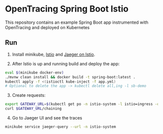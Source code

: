 # OpenTracing Spring Boot Istio

This repository contains an example Spring Boot app instrumented with OpenTracing
and deployed on Kubernetes 

## Run

1. Install minikube, [Istio](https://istio.io/docs/setup/kubernetes/quick-start.html) and 
[Jaeger on Istio](https://istio.io/docs/tasks/telemetry/distributed-tracing.html).

2. After Istio is up and running build and deploy the app:
```bash
eval $(minikube docker-env) 
./mvnw clean install && docker build -t spring-boot:latest .
kubectl apply -f <(istioctl kube-inject -f app.yml)
# Optional to delete the app -> kubectl delete all,ing -l sb-demo
```

3. Create requests:
```bash
export GATEWAY_URL=$(kubectl get po -n istio-system -l istio=ingress -o 'jsonpath={.items[0].status.hostIP}'):$(kubectl get svc istio-ingress -n istio-system -o 'jsonpath={.spec.ports[0].nodePort}')
curl $GATEWAY_URL/chaining
```

4. Go to Jaeger UI and see the traces
```bash
minikube service jaeger-query --url -n istio-system
```
